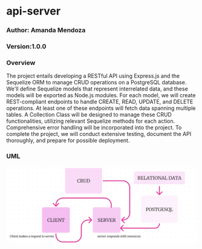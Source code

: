 # api-server

### Author: Amanda Mendoza

### Version:1.0.0
### Overview
The project entails developing a RESTful API using Express.js and the Sequelize ORM to manage CRUD operations on a PostgreSQL database. We'll define Sequelize models that represent interrelated data, and these models will be exported as Node.js modules. For each model, we will create REST-compliant endpoints to handle CREATE, READ, UPDATE, and DELETE operations. At least one of these endpoints will fetch data spanning multiple tables. A Collection Class will be designed to manage these CRUD functionalities, utilizing relevant Sequelize methods for each action. Comprehensive error handling will be incorporated into the project. To complete the project, we will conduct extensive testing, document the API thoroughly, and prepare for possible deployment.

### UML
![UML](./images/uml.png)
